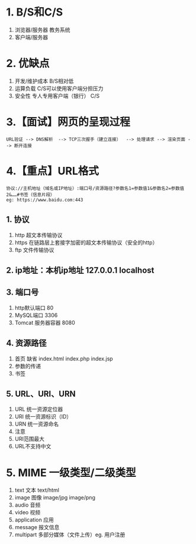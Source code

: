 # 1. B/S和C/S
1. 浏览器/服务器 教务系统
2. 客户端/服务器 
# 2. 优缺点
1. 开发/维护成本		B/S相对低 
2. 运算负载			C/S可以使用客户端分担压力
3. 安全性			专人专用客户端（银行）  C/S
# 3.【面试】网页的呈现过程
	URL验证 --> DNS解析  --> TCP三次握手（建立连接）  --> 处理请求 --> 渲染页面 --> 断开连接
# 4.【重点】URL格式
	协议://主机地址（域名或IP地址）:端口号/资源路径?参数名1=参数值1&参数名2=参数值2&……#书签（信息片段）
	eg: https://www.baidu.com:443
## 1. 协议
1. http 超文本传输协议
2. https 在链路层上套接字加密的超文本传输协议（安全的http）
3. ftp 文件传输协议 
## 2. ip地址：本机ip地址 127.0.0.1 localhost
## 3. 端口号
1. http默认端口 80
2. MySQL端口 3306
3. Tomcat 服务器容器 8080
## 4. 资源路径
1. 首页 缺省 index.html  index.php index.jsp
2. 参数的传递
3. 书签
## 5. URL、URI、URN
1. URL 统一资源定位器
2. URI 统一资源标识（ID）
3. URN 统一资源命名
4. 注意
  1. URI范围最大
  2. URL不支持中文
# 5. MIME 一级类型/二级类型
1. text 文本   text/html
2. image 图像  image/jpg image/png
3. audio 音频
4. video 视频
5. application 应用 
6. message 报文信息
7. multipart 多部分媒体（文件上传）eg. 用户注册

	